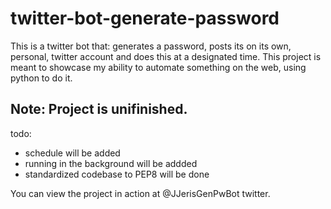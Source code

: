# twitter-bot-generate-password
This is a twitter bot that: generates a password, posts its on its own, personal, twitter account and does this at a designated time. This project is meant to showcase my ability to automate something on the web, using python to do it.


## Note: Project is unifinished.

todo:
- schedule will be added
- running in the background will be addded
- standardized codebase to PEP8 will be done


You can view the project in action at @JJerisGenPwBot twitter.
